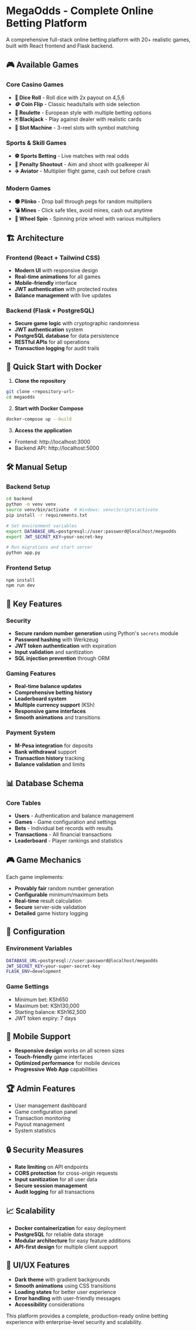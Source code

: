 # MegaOdds - Complete Online Betting Platform

A comprehensive full-stack online betting platform with 20+ realistic games, built with React frontend and Flask backend.

## 🎮 Available Games

### Core Casino Games
- **🎲 Dice Roll** - Roll dice with 2x payout on 4,5,6
- **🪙 Coin Flip** - Classic heads/tails with side selection
- **🎰 Roulette** - European style with multiple betting options
- **🃏 Blackjack** - Play against dealer with realistic cards
- **🎰 Slot Machine** - 3-reel slots with symbol matching

### Sports & Skill Games
- **⚽ Sports Betting** - Live matches with real odds
- **🥅 Penalty Shootout** - Aim and shoot with goalkeeper AI
- **✈️ Aviator** - Multiplier flight game, cash out before crash

### Modern Games
- **🟢 Plinko** - Drop ball through pegs for random multipliers
- **💣 Mines** - Click safe tiles, avoid mines, cash out anytime
- **🎡 Wheel Spin** - Spinning prize wheel with various multipliers

## 🏗️ Architecture

### Frontend (React + Tailwind CSS)
- **Modern UI** with responsive design
- **Real-time animations** for all games
- **Mobile-friendly** interface
- **JWT authentication** with protected routes
- **Balance management** with live updates

### Backend (Flask + PostgreSQL)
- **Secure game logic** with cryptographic randomness
- **JWT authentication** system
- **PostgreSQL database** for data persistence
- **RESTful APIs** for all operations
- **Transaction logging** for audit trails

## 🚀 Quick Start with Docker

1. **Clone the repository**
```bash
git clone <repository-url>
cd megaodds
```

2. **Start with Docker Compose**
```bash
docker-compose up --build
```

3. **Access the application**
- Frontend: http://localhost:3000
- Backend API: http://localhost:5000

## 🛠️ Manual Setup

### Backend Setup
```bash
cd backend
python -m venv venv
source venv/bin/activate  # Windows: venv\Scripts\activate
pip install -r requirements.txt

# Set environment variables
export DATABASE_URL=postgresql://user:password@localhost/megaodds
export JWT_SECRET_KEY=your-secret-key

# Run migrations and start server
python app.py
```

### Frontend Setup
```bash
npm install
npm run dev
```

## 🎯 Key Features

### Security
- **Secure random number generation** using Python's `secrets` module
- **Password hashing** with Werkzeug
- **JWT token authentication** with expiration
- **Input validation** and sanitization
- **SQL injection prevention** through ORM

### Gaming Features
- **Real-time balance updates**
- **Comprehensive betting history**
- **Leaderboard system**
- **Multiple currency support** (KSh)
- **Responsive game interfaces**
- **Smooth animations** and transitions

### Payment System
- **M-Pesa integration** for deposits
- **Bank withdrawal** support
- **Transaction history** tracking
- **Balance validation** and limits

## 📊 Database Schema

### Core Tables
- **Users** - Authentication and balance management
- **Games** - Game configuration and settings
- **Bets** - Individual bet records with results
- **Transactions** - All financial transactions
- **Leaderboard** - Player rankings and statistics

## 🎮 Game Mechanics

Each game implements:
- **Provably fair** random number generation
- **Configurable** minimum/maximum bets
- **Real-time** result calculation
- **Secure** server-side validation
- **Detailed** game history logging

## 🔧 Configuration

### Environment Variables
```bash
DATABASE_URL=postgresql://user:password@localhost/megaodds
JWT_SECRET_KEY=your-super-secret-key
FLASK_ENV=development
```

### Game Settings
- Minimum bet: KSh650
- Maximum bet: KSh130,000
- Starting balance: KSh162,500
- JWT token expiry: 7 days

## 📱 Mobile Support

- **Responsive design** works on all screen sizes
- **Touch-friendly** game interfaces
- **Optimized performance** for mobile devices
- **Progressive Web App** capabilities

## 🏆 Admin Features

- User management dashboard
- Game configuration panel
- Transaction monitoring
- Payout management
- System statistics

## 🔒 Security Measures

- **Rate limiting** on API endpoints
- **CORS protection** for cross-origin requests
- **Input sanitization** for all user data
- **Secure session management**
- **Audit logging** for all transactions

## 📈 Scalability

- **Docker containerization** for easy deployment
- **PostgreSQL** for reliable data storage
- **Modular architecture** for easy feature additions
- **API-first design** for multiple client support

## 🎨 UI/UX Features

- **Dark theme** with gradient backgrounds
- **Smooth animations** using CSS transitions
- **Loading states** for better user experience
- **Error handling** with user-friendly messages
- **Accessibility** considerations

This platform provides a complete, production-ready online betting experience with enterprise-level security and scalability.
